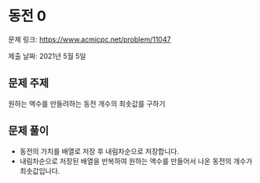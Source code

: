 # 동전 0
문제 링크: https://www.acmicpc.net/problem/11047

제출 날짜: 2021년 5월 5일

## 문제 주제
원하는 액수를 만들려하는 동전 개수의 최솟값를 구하기

## 문제 풀이
+ 동전의 가치를 배열로 저장 후 내림차순으로 저장합니다.
+ 내림차순으로 저장된 배열을 반복하여 원하는 액수를 만들어서 나온 동전의 개수가 최솟값입니다.

